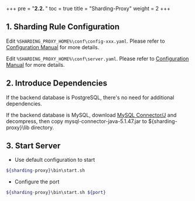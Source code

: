 +++
pre = "<b>2.2. </b>"
toc = true
title = "Sharding-Proxy"
weight = 2
+++

## 1. Sharding Rule Configuration

Edit `%SHARDING_PROXY_HOME%\conf\config-xxx.yaml`. Please refer to [Configuration Manual](/en/manual/sharding-proxy/configuration/) for more details.

Edit `%SHARDING_PROXY_HOME%\conf\server.yaml`. Please refer to [Configuration Manual](/en/manual/sharding-proxy/configuration/) for more details.

## 2. Introduce Dependencies

If the backend database is PostgreSQL, there's no need for additional dependencies.

If the backend database is MySQL, download [MySQL Connector/J](https://cdn.mysql.com//Downloads/Connector-J/mysql-connector-java-5.1.47.tar.gz) 
and decompress, then copy mysql-connector-java-5.1.47.jar to ${sharding-proxy}\lib directory.

## 3. Start Server

* Use default configuration to start

```sh
${sharding-proxy}\bin\start.sh
```

* Configure the port

```sh
${sharding-proxy}\bin\start.sh ${port}
```
